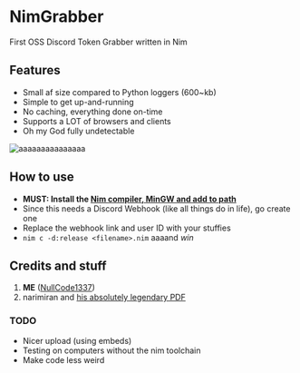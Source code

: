 # NimGrabber
First OSS Discord Token Grabber written in Nim

## Features
- Small af size compared to Python loggers (600~kb)
- Simple to get up-and-running
- No caching, everything done on-time
- Supports a LOT of browsers and clients
- Oh my God fully undetectable

![aaaaaaaaaaaaaaa](https://user-images.githubusercontent.com/70959549/134730822-76edc775-a1c8-4c03-9658-ba17ee30d1a9.png)

## How to use
- **MUST: Install the [Nim compiler, MinGW and add to path](https://nim-lang.org/install_windows.html)**
- Since this needs a Discord Webhook (like all things do in life), go create one
- Replace the webhook link and user ID with your stuffies
- `nim c -d:release <filename>.nim` aaaand _win_

## Credits and stuff
1) **ME** ([NullCode1337](https://github.com/NullCode1337))
2) narimiran and [his absolutely legendary PDF](https://github.com/narimiran/nim-basics)

### TODO
- Nicer upload (using embeds)
- Testing on computers without the nim toolchain
- Make code less weird
